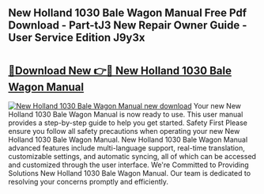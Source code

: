 ## New Holland 1030 Bale Wagon Manual Free Pdf Download - Part-tJ3 New Repair Owner Guide - User Service Edition J9y3x

# <h2><a href="http://bc94537.oget.top/?id=New+Holland+1030+Bale+Wagon+Manual">🔗Download New 👉🔴 New Holland 1030 Bale Wagon Manual</a></h2>

[![New Holland 1030 Bale Wagon Manual new download](https://i.imgur.com/5g1atiW.png)](http://bc94537.oget.top/?id=New+Holland+1030+Bale+Wagon+Manual)
Your new New Holland 1030 Bale Wagon Manual is now ready to use. This user manual provides a step-by-step guide to help you get started. Safety First Please ensure you follow all safety precautions when operating your new New Holland 1030 Bale Wagon Manual. New Holland 1030 Bale Wagon Manual advanced features include multi-language support, real-time translation, customizable settings, and automatic syncing, all of which can be accessed and customized through the user interface. We're Committed to Providing Solutions New Holland 1030 Bale Wagon Manual. Our team is dedicated to resolving your concerns promptly and efficiently.
